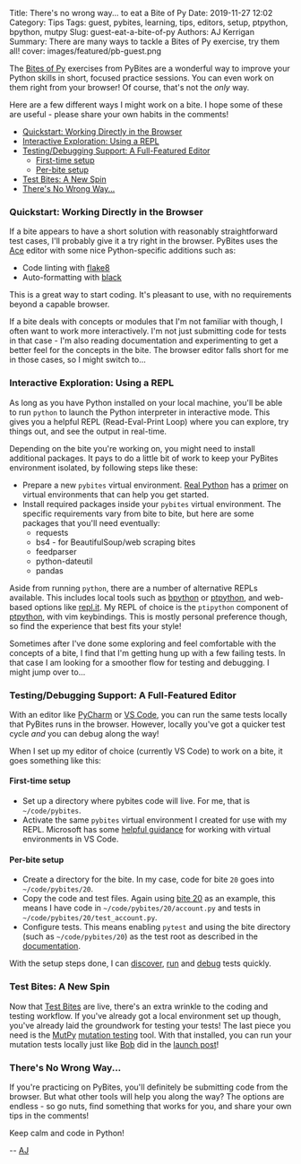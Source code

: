 Title: There's no wrong way... to eat a Bite of Py
Date: 2019-11-27 12:02
Category: Tips
Tags: guest, pybites, learning, tips, editors, setup, ptpython, bpython, mutpy
Slug: guest-eat-a-bite-of-py
Authors: AJ Kerrigan
Summary: There are many ways to tackle a Bites of Py exercise, try them all!
cover: images/featured/pb-guest.png

The [Bites of Py](https://codechalleng.es/bites/) exercises from PyBites are a wonderful way to improve your Python skills in short, focused practice sessions. You can even work on them right from your browser! Of course, that's not the _only_ way.

Here are a few different ways I might work on a bite. I hope some of these are useful - please share your own habits in the comments!

* [Quickstart: Working Directly in the Browser](#quickstart-working-directly-in-the-browser)
* [Interactive Exploration: Using a REPL](#interactive-exploration-using-a-repl)
* [Testing/Debugging Support: A Full-Featured Editor](#testingdebugging-support-a-full-featured-editor)
  * [First-time setup](#first-time-setup)
  * [Per-bite setup](#per-bite-setup)
* [Test Bites: A New Spin](#test-bites-a-new-spin)
* [There's No Wrong Way...](#theres-no-wrong-way)

<a name="quickstart-working-directly-in-the-browser"></a>
### Quickstart: Working Directly in the Browser

If a bite appears to have a short solution with reasonably straightforward test cases, I'll probably give it a try right in the browser. PyBites uses the [Ace](https://github.com/ajaxorg/ace) editor with some nice Python-specific additions such as:

* Code linting with [flake8](https://pypi.org/project/flake8/)
* Auto-formatting with [black](https://black.readthedocs.io/en/stable/)

This is a great way to start coding. It's pleasant to use, with no requirements beyond a capable browser.

If a bite deals with concepts or modules that I'm not familiar with though, I often want to work more interactively. I'm not just submitting code for tests in that case - I'm also reading documentation and experimenting to get a better feel for the concepts in the bite. The browser editor falls short for me in those cases, so I might switch to...

<a name="interactive-exploration-using-a-repl"></a>
### Interactive Exploration: Using a REPL

As long as you have Python installed on your local machine, you'll be able to run `python` to launch the Python interpreter in interactive mode. This gives you a helpful REPL (Read-Eval-Print Loop) where you can explore, try things out, and see the output in real-time.

Depending on the bite you're working on, you might need to install additional packages. It pays to do a little bit of work to keep your PyBites environment isolated, by following steps like these:

* Prepare a new `pybites` virtual environment. [Real Python](https://realpython.com/) has a [primer](https://realpython.com/python-virtual-environments-a-primer/) on virtual environments that can help you get started.
* Install required packages inside your `pybites` virtual environment. The specific requirements vary from bite to bite, but here are some packages that you'll need eventually:
  * requests
  * bs4 - for BeautifulSoup/web scraping bites
  * feedparser
  * python-dateutil
  * pandas

Aside from running `python`, there are a number of alternative REPLs available. This includes local tools such as [bpython](https://bpython-interpreter.org/) or [ptpython](https://github.com/prompt-toolkit/ptpython/), and web-based options like [repl.it](https://repl.it/). My REPL of choice is the `ptipython` component of [ptpython](https://github.com/prompt-toolkit/ptpython/), with vim keybindings. This is mostly personal preference though, so find the experience that best fits your style!

Sometimes after I've done some exploring and feel comfortable with the concepts of a bite, I find that I'm getting hung up with a few failing tests. In that case I am looking for a smoother flow for testing and debugging. I might jump over to...

<a name="testingdebugging-support-a-full-featured-editor"></a>
### Testing/Debugging Support: A Full-Featured Editor

With an editor like [PyCharm](https://www.jetbrains.com/pycharm/) or [VS Code](https://code.visualstudio.com/docs/languages/python), you can run the same tests locally that PyBites runs in the browser. However, locally you've got a quicker test cycle _and_ you can debug along the way!

When I set up my editor of choice (currently VS Code) to work on a bite, it goes something like this:

<a name="first-time-setup"></a>
#### First-time setup

* Set up a directory where pybites code will live. For me, that is `~/code/pybites`.
* Activate the same `pybites` virtual environment I created for use with my REPL. Microsoft has some [helpful guidance](https://code.visualstudio.com/docs/python/environments) for working with virtual environments in VS Code.

<a name="per-bite-setup"></a>
#### Per-bite setup

* Create a directory for the bite. In my case, code for bite `20` goes into `~/code/pybites/20`.
* Copy the code and test files. Again using [bite 20](https://codechalleng.es/bites/20/) as an example, this means I have code in `~/code/pybites/20/account.py` and tests in `~/code/pybites/20/test_account.py`.
* Configure tests. This means enabling `pytest` and using the bite directory (such as `~/code/pybites/20`) as the test root as described in the [documentation](https://code.visualstudio.com/docs/python/testing#_enable-a-test-framework).

With the setup steps done, I can [discover](https://code.visualstudio.com/docs/python/testing#_test-discovery), [run](https://code.visualstudio.com/docs/python/testing#_run-tests) and [debug](https://code.visualstudio.com/docs/python/testing#_debug-tests) tests quickly.

<a name="test-bites-a-new-spin"></a>
### Test Bites: A New Spin

Now that [Test Bites](https://pybit.es/launch-pytest-bites.html) are live, there's an extra wrinkle to the coding and testing workflow. If you've already got a local environment set up though, you've already laid the groundwork for testing your tests! The last piece you need is the [MutPy](https://github.com/mutpy/mutpy) [mutation testing](https://en.wikipedia.org/wiki/Mutation_testing) tool. With that installed, you can run your mutation tests locally just like [Bob](author/bob.html) did in the [launch post](https://pybit.es/launch-pytest-bites.html)!

<a name="theres-no-wrong-way"></a>
### There's No Wrong Way...

If you're practicing on PyBites, you'll definitely be submitting code from the browser. But what other tools will help you along the way? The options are endless - so go nuts, find something that works for you, and share your own tips in the comments!

Keep calm and code in Python!

-- [AJ](pages/guests.html#ajkerrigan)
